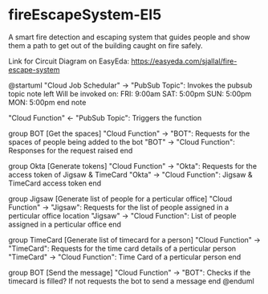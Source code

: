 # fireEscapeSystem-EI5
A smart fire detection and escaping system that guides people and show them a path to get out of the building caught on fire safely.


Link for Circuit Diagram on EasyEda: https://easyeda.com/sjallal/fire-escape-system

@startuml
"Cloud Job Schedular" -> "PubSub Topic": Invokes the pubsub topic
note left
Will be invoked on:
FRI: 9:00am
SAT: 5:00pm
SUN: 5:00pm
MON: 5:00pm
end note

"Cloud Function" <- "PubSub Topic": Triggers the function

group BOT [Get the spaces]
  "Cloud Function" -> "BOT": Requests for the spaces of people being added to the bot
  "BOT" -> "Cloud Function": Responses for the request raised
end

group Okta [Generate tokens]
  "Cloud Function" -> "Okta": Requests for the access token of Jigsaw & TimeCard
  "Okta" -> "Cloud Function": Jigsaw & TimeCard access token
end

group Jigsaw [Generate list of people for a perticular office]
  "Cloud Function" -> "Jigsaw": Requests for the list of people assigned in a perticular office location
  "Jigsaw" -> "Cloud Function": List of people assigned in a perticular office
end

group TimeCard [Generate list of timecard for a person]
"Cloud Function" -> "TimeCard": Requests for the time card details of a perticular person
"TimeCard" -> "Cloud Function": Time Card of a perticular person
end

group BOT [Send the message]
"Cloud Function" -> "BOT": Checks if the timecard is filled? If not requests the bot to send a message
end
@enduml
